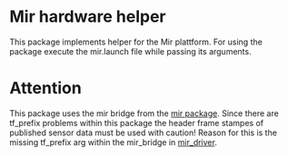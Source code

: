 # Mir hardware helper
This package implements helper for the Mir plattform. For using the package execute the mir.launch file while
passing its arguments.

# Attention
This package uses the mir bridge from the [mir package](https://github.com/dfki-ric/mir_robot/tree/melodic/mir_driver/src/mir_driver). Since there are tf_prefix problems within this package the header frame stampes of published sensor data must be used with caution! Reason for this is the missing tf_prefix arg within the mir_bridge in [mir_driver](./launch/mir.launch).